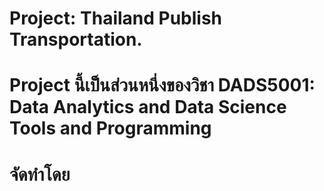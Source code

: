 # Project: Thailand Publish Transportation.
  # Project นี้เป็นส่วนหนึ่งของวิชา DADS5001: Data Analytics and Data Science Tools and Programming

# จัดทำโดย

